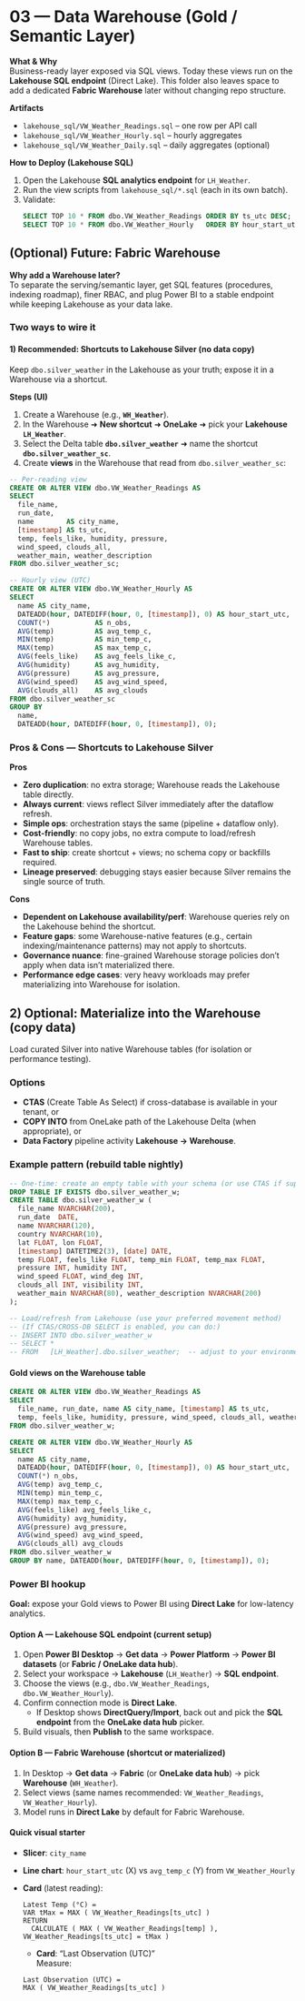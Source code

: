 # 03 — Data Warehouse (Gold / Semantic Layer)

**What & Why**  
Business-ready layer exposed via SQL views. Today these views run on the **Lakehouse SQL endpoint** (Direct Lake). This folder also leaves space to add a dedicated **Fabric Warehouse** later without changing repo structure.

**Artifacts**
- `lakehouse_sql/VW_Weather_Readings.sql` – one row per API call
- `lakehouse_sql/VW_Weather_Hourly.sql` – hourly aggregates
- `lakehouse_sql/VW_Weather_Daily.sql` – daily aggregates (optional)

**How to Deploy (Lakehouse SQL)**
1. Open the Lakehouse **SQL analytics endpoint** for `LH_Weather`.
2. Run the view scripts from `lakehouse_sql/*.sql` (each in its own batch).
3. Validate:
   ```sql
   SELECT TOP 10 * FROM dbo.VW_Weather_Readings ORDER BY ts_utc DESC;
   SELECT TOP 10 * FROM dbo.VW_Weather_Hourly   ORDER BY hour_start_utc DESC;
    ```

## (Optional) Future: Fabric Warehouse

**Why add a Warehouse later?**  
To separate the serving/semantic layer, get SQL features (procedures, indexing roadmap), finer RBAC, and plug Power BI to a stable endpoint while keeping Lakehouse as your data lake.

### Two ways to wire it

#### 1) Recommended: **Shortcuts** to Lakehouse Silver (no data copy)
Keep `dbo.silver_weather` in the Lakehouse as your truth; expose it in a Warehouse via a shortcut.

**Steps (UI)**
1. Create a Warehouse (e.g., **`WH_Weather`**).
2. In the Warehouse ➜ **New shortcut** ➜ **OneLake** ➜ pick your **Lakehouse `LH_Weather`**.  
3. Select the Delta table **`dbo.silver_weather`** ➜ name the shortcut **`dbo.silver_weather_sc`**.
4. Create **views** in the Warehouse that read from `dbo.silver_weather_sc`:

```sql
-- Per-reading view
CREATE OR ALTER VIEW dbo.VW_Weather_Readings AS
SELECT
  file_name,
  run_date,
  name        AS city_name,
  [timestamp] AS ts_utc,
  temp, feels_like, humidity, pressure,
  wind_speed, clouds_all,
  weather_main, weather_description
FROM dbo.silver_weather_sc;

-- Hourly view (UTC)
CREATE OR ALTER VIEW dbo.VW_Weather_Hourly AS
SELECT
  name AS city_name,
  DATEADD(hour, DATEDIFF(hour, 0, [timestamp]), 0) AS hour_start_utc,
  COUNT(*)           AS n_obs,
  AVG(temp)          AS avg_temp_c,
  MIN(temp)          AS min_temp_c,
  MAX(temp)          AS max_temp_c,
  AVG(feels_like)    AS avg_feels_like_c,
  AVG(humidity)      AS avg_humidity,
  AVG(pressure)      AS avg_pressure,
  AVG(wind_speed)    AS avg_wind_speed,
  AVG(clouds_all)    AS avg_clouds
FROM dbo.silver_weather_sc
GROUP BY
  name,
  DATEADD(hour, DATEDIFF(hour, 0, [timestamp]), 0);
```

### Pros & Cons — Shortcuts to Lakehouse Silver

**Pros**
- **Zero duplication**: no extra storage; Warehouse reads the Lakehouse table directly.
- **Always current**: views reflect Silver immediately after the dataflow refresh.
- **Simple ops**: orchestration stays the same (pipeline + dataflow only).
- **Cost-friendly**: no copy jobs, no extra compute to load/refresh Warehouse tables.
- **Fast to ship**: create shortcut + views; no schema copy or backfills required.
- **Lineage preserved**: debugging stays easier because Silver remains the single source of truth.

**Cons**
- **Dependent on Lakehouse availability/perf**: Warehouse queries rely on the Lakehouse behind the shortcut.
- **Feature gaps**: some Warehouse-native features (e.g., certain indexing/maintenance patterns) may not apply to shortcuts.
- **Governance nuance**: fine-grained Warehouse storage policies don’t apply when data isn’t materialized there.
- **Performance edge cases**: very heavy workloads may prefer materializing into Warehouse for isolation.

## 2) Optional: Materialize into the Warehouse (copy data)

Load curated Silver into native Warehouse tables (for isolation or performance testing).

### Options
- **CTAS** (Create Table As Select) if cross-database is available in your tenant, or
- **COPY INTO** from OneLake path of the Lakehouse Delta (when appropriate), or
- **Data Factory** pipeline activity **Lakehouse → Warehouse**.

### Example pattern (rebuild table nightly)

```sql
-- One-time: create an empty table with your schema (or use CTAS if supported)
DROP TABLE IF EXISTS dbo.silver_weather_w;
CREATE TABLE dbo.silver_weather_w (
  file_name NVARCHAR(200),
  run_date  DATE,
  name NVARCHAR(120),
  country NVARCHAR(10),
  lat FLOAT, lon FLOAT,
  [timestamp] DATETIME2(3), [date] DATE,
  temp FLOAT, feels_like FLOAT, temp_min FLOAT, temp_max FLOAT,
  pressure INT, humidity INT,
  wind_speed FLOAT, wind_deg INT,
  clouds_all INT, visibility INT,
  weather_main NVARCHAR(80), weather_description NVARCHAR(200)
);

-- Load/refresh from Lakehouse (use your preferred movement method)
-- (If CTAS/CROSS-DB SELECT is enabled, you can do:)
-- INSERT INTO dbo.silver_weather_w
-- SELECT *
-- FROM   [LH_Weather].dbo.silver_weather;  -- adjust to your environment
```

#### Gold views on the Warehouse table

```sql
CREATE OR ALTER VIEW dbo.VW_Weather_Readings AS
SELECT
  file_name, run_date, name AS city_name, [timestamp] AS ts_utc,
  temp, feels_like, humidity, pressure, wind_speed, clouds_all, weather_main, weather_description
FROM dbo.silver_weather_w;

CREATE OR ALTER VIEW dbo.VW_Weather_Hourly AS
SELECT
  name AS city_name,
  DATEADD(hour, DATEDIFF(hour, 0, [timestamp]), 0) AS hour_start_utc,
  COUNT(*) n_obs,
  AVG(temp) avg_temp_c,
  MIN(temp) min_temp_c,
  MAX(temp) max_temp_c,
  AVG(feels_like) avg_feels_like_c,
  AVG(humidity) avg_humidity,
  AVG(pressure) avg_pressure,
  AVG(wind_speed) avg_wind_speed,
  AVG(clouds_all) avg_clouds
FROM dbo.silver_weather_w
GROUP BY name, DATEADD(hour, DATEDIFF(hour, 0, [timestamp]), 0);
```

### Power BI hookup

**Goal:** expose your Gold views to Power BI using **Direct Lake** for low-latency analytics.

#### Option A — Lakehouse SQL endpoint (current setup)
1. Open **Power BI Desktop** → **Get data** → **Power Platform** → **Power BI datasets** (or **Fabric / OneLake data hub**).
2. Select your workspace → **Lakehouse** (`LH_Weather`) → **SQL endpoint**.
3. Choose the views (e.g., `dbo.VW_Weather_Readings`, `dbo.VW_Weather_Hourly`).
4. Confirm connection mode is **Direct Lake**.  
   - If Desktop shows **DirectQuery/Import**, back out and pick the **SQL endpoint** from the **OneLake data hub** picker.
5. Build visuals, then **Publish** to the same workspace.

#### Option B — Fabric Warehouse (shortcut or materialized)
1. In Desktop → **Get data** → **Fabric** (or **OneLake data hub**) → pick **Warehouse** (`WH_Weather`).
2. Select views (same names recommended: `VW_Weather_Readings`, `VW_Weather_Hourly`).
3. Model runs in **Direct Lake** by default for Fabric Warehouse.

#### Quick visual starter
- **Slicer**: `city_name`
- **Line chart**: `hour_start_utc` (X) vs `avg_temp_c` (Y) from `VW_Weather_Hourly`
- **Card** (latest reading):
  ```DAX
  Latest Temp (°C) =
  VAR tMax = MAX ( VW_Weather_Readings[ts_utc] )
  RETURN
    CALCULATE ( MAX ( VW_Weather_Readings[temp] ), VW_Weather_Readings[ts_utc] = tMax )
  ```

  - **Card**: “Last Observation (UTC)”  
  Measure:
  ```DAX
  Last Observation (UTC) =
  MAX ( VW_Weather_Readings[ts_utc] )
